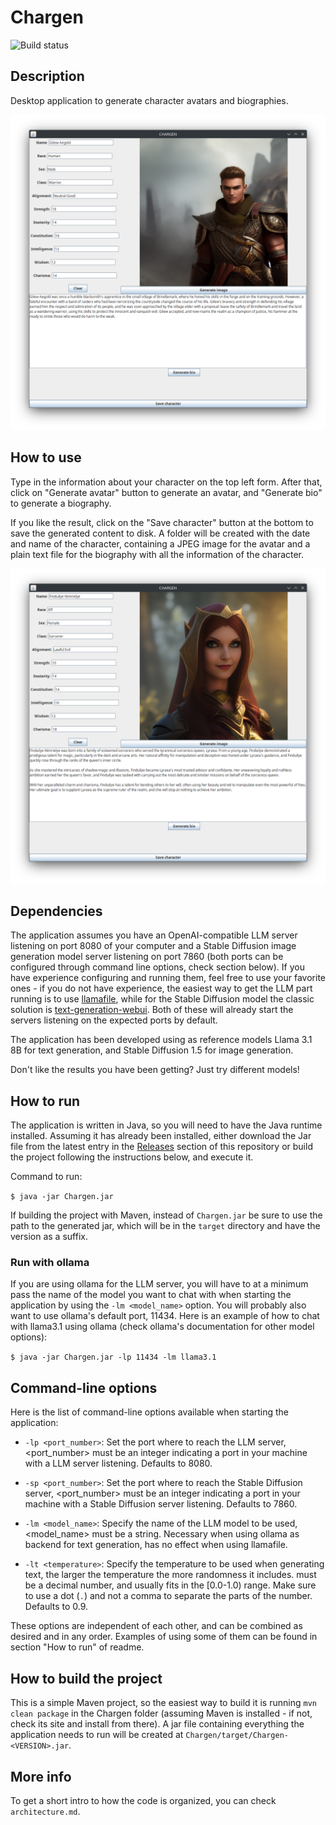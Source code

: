 # Chargen

![Build status](https://github.com/ceccon-t/Chargen/actions/workflows/main-workflow.yml/badge.svg "Build status")

## Description

Desktop application to generate character avatars and biographies.

![Avatar and biography filled for Human Male Warrior character Gilew Aegold](https://raw.githubusercontent.com/ceccon-t/Chargen/main/images/Chargen_v1-0-0_sc0.png "Avatar and biography filled for Human Male Warrior character Gilew Aegold")

## How to use

Type in the information about your character on the top left form. After that, click on "Generate avatar" button to generate an avatar, and "Generate bio" to generate a biography.

If you like the result, click on the "Save character" button at the bottom to save the generated content to disk. A folder will be created with the date and name of the character, containing a JPEG image for the avatar and a plain text file for the biography with all the information of the character.

![Avatar and biography filled for Elf Female Sorcerer character Finduilye Nimrielye](https://raw.githubusercontent.com/ceccon-t/Chargen/main/images/Chargen_v1-0-0_sc1.png "Avatar and biography filled for Elf Female Sorcerer character Finduilye Nimrielye")


## Dependencies

The application assumes you have an OpenAI-compatible LLM server listening on port 8080 of your computer and a Stable Diffusion image generation model server listening on port 7860 (both ports can be configured through command line options, check section below). If you have experience configuring and running them, feel free to use your favorite ones - if you do not have experience, the easiest way to get the LLM part running is to use [llamafile](https://github.com/mozilla-Ocho/llamafile), while for the Stable Diffusion model the classic solution is [text-generation-webui](https://github.com/oobabooga/text-generation-webui). Both of these will already start the servers listening on the expected ports by default.

The application has been developed using as reference models Llama 3.1 8B for text generation, and Stable Diffusion 1.5 for image generation.

Don't like the results you have been getting? Just try different models!

## How to run

The application is written in Java, so you will need to have the Java runtime installed. Assuming it has already been installed, either download the Jar file from the latest entry in the [Releases](https://github.com/ceccon-t/Chargen/releases) section of this repository or build the project following the instructions below, and execute it.

Command to run:

`$ java -jar Chargen.jar`

If building the project with Maven, instead of `Chargen.jar` be sure to use the path to the generated jar, which will be in the `target` directory and have the version as a suffix.

### Run with ollama

If you are using ollama for the LLM server, you will have to at a minimum pass the name of the model you want to chat with when starting the application by using the `-lm <model_name>` option. You will probably also want to use ollama's default port, 11434. Here is an example of how to chat with llama3.1 using ollama (check ollama's documentation for other model options):

`$ java -jar Chargen.jar -lp 11434 -lm llama3.1`

## Command-line options

Here is the list of command-line options available when starting the application:

- `-lp <port_number>`: Set the port where to reach the LLM server, <port_number> must be an integer indicating a port in your machine with a LLM server listening. Defaults to 8080.

- `-sp <port_number>`: Set the port where to reach the Stable Diffusion server, <port_number> must be an integer indicating a port in your machine with a Stable Diffusion server listening. Defaults to 7860.

- `-lm <model_name>`: Specify the name of the LLM model to be used, <model_name> must be a string. Necessary when using ollama as backend for text generation, has no effect when using llamafile.

- `-lt <temperature>`: Specify the temperature to be used when generating text, the larger the temperature the more randomness it includes. <temperature> must be a decimal number, and usually fits in the [0.0-1.0) range. Make sure to use a dot (`.`) and not a comma to separate the parts of the number. Defaults to 0.9.

These options are independent of each other, and can be combined as desired and in any order. Examples of using some of them can be found in section "How to run" of readme.

## How to build the project

This is a simple Maven project, so the easiest way to build it is running `mvn clean package` in the Chargen folder (assuming Maven is installed - if not, check its site and install from there). A jar file containing everything the application needs to run will be created at `Chargen/target/Chargen-<VERSION>.jar`.

## More info

To get a short intro to how the code is organized, you can check `architecture.md`.

